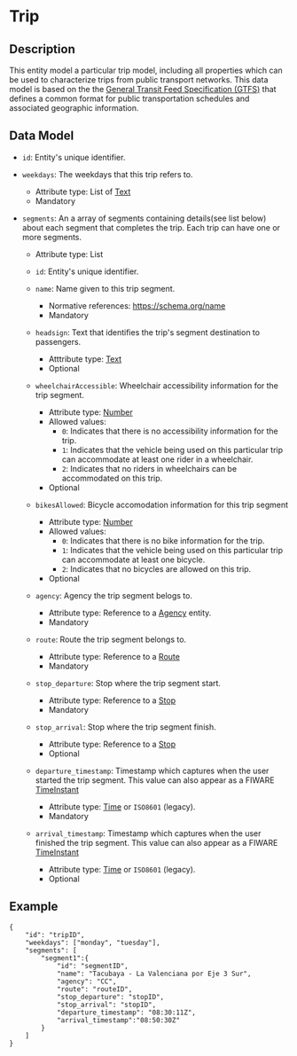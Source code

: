 # Trip

## Description

This entity model a particular trip model, including all properties which can be used to characterize trips from public transport networks. This data model is based on the the [General Transit Feed Specification (GTFS)](https://developers.google.com/transit/gtfs/) that defines a common format for public transportation schedules and associated geographic information.

## Data Model

- ```id```: Entity's unique identifier.

- ```weekdays```: The weekdays that this trip refers to. 
	- Attribute type: List of [Text](https://schema.org/Text)
	- Mandatory

- ```segments```: An a array of segments containing details(see list below) about each segment that completes the trip. Each trip can have one or more segments.
	- Attribute type: List 

    - ```id```: Entity's unique identifier.

    - ```name```: Name given to this trip segment.
        - Normative references: https://schema.org/name
        - Mandatory

    - ```headsign```: Text that identifies the trip's segment destination to passengers.
        - Atttribute type: [Text](https://schema.org/Text)
        - Optional

    - ```wheelchairAccessible```: Wheelchair accessibility information for the trip segment.
        - Attribute type: [Number](https://github.com/schema.org/Number)
        - Allowed values: 
            - ```0```: Indicates that there is no accessibility information for the trip.
            - ```1```: Indicates that the vehicle being used on this particular trip can accommodate at least one rider in a wheelchair.
            - ```2```: Indicates that no riders in wheelchairs can be accommodated on this trip.
        - Optional

    - ```bikesAllowed```: Bicycle accomodation information for this trip segment
        - Attribute type: [Number](https://github.com/schema.org/Number)
        - Allowed values:
            - ```0```: Indicates that there is no bike information for the trip.
            - ```1```: Indicates that the vehicle being used on this particular trip can accommodate at least one bicycle.
            - ```2```: Indicates that no bicycles are allowed on this trip.
        - Optional

    - ```agency```: Agency the trip segment belogs to.
        - Attribute type: Reference to a [Agency](https://github.com/ftcardoso/dataModels/blob/public_transportation_2/Transportation/PublicTransportTrip/Agency/doc/spec.md) entity.
        - Mandatory

    - ```route```: Route the trip segment belongs to.
        - Attribute type: Reference to a [Route](https://github.com/ftcardoso/dataModels/blob/public_transportation_2/Transportation/PublicTransportTrip/Route/doc/spec.md)
        - Mandatory

    - ```stop_departure```: Stop where the trip segment start.
        - Attribute type: Reference to a [Stop](https://github.com/ftcardoso/dataModels/blob/public_transportation_2/Transportation/PublicTransportTrip/Stop/doc/spec.md)
        - Mandatory

    - ```stop_arrival```: Stop where the trip segment finish.
        - Attribute type: Reference to a [Stop](https://github.com/ftcardoso/dataModels/blob/public_transportation_2/Transportation/PublicTransportTrip/Stop/doc/spec.md)
        - Optional

    - ```departure_timestamp```: Timestamp which captures when the user started the trip segment. This value can also appear as a FIWARE [TimeInstant](https://github.com/telefonicaid/iotagent-node-lib/blob/develop/README.md#TimeInstant)
        - Attribute type: [Time](http://schema.org/Time) or ```ISO8601``` (legacy).
        - Mandatory

    - ```arrival_timestamp```:	Timestamp which captures when the user finished the trip segment. This value can also appear as a FIWARE [TimeInstant](https://github.com/telefonicaid/iotagent-node-lib/blob/develop/README.md#TimeInstant)
        - Attribute type: [Time](http://schema.org/Time) or ```ISO8601``` (legacy).
        - Optional

## Example
```
{
    "id": "tripID",
    "weekdays": ["monday", "tuesday"],
    "segments": [
    	"segment1":{
        	"id": "segmentID",
            "name": "Tacubaya - La Valenciana por Eje 3 Sur",
            "agency": "CC",
            "route": "routeID",
            "stop_departure": "stopID",
            "stop_arrival": "stopID",
            "departure_timestamp": "08:30:11Z",
            "arrival_timestamp":"08:50:30Z"
        }
    ]
}
```
